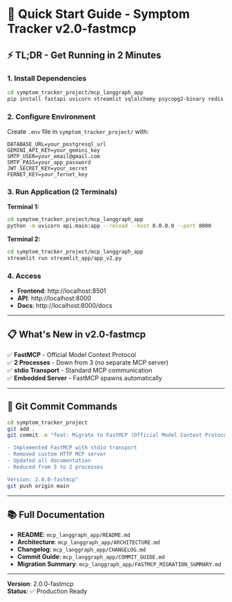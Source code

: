 # 🚀 Quick Start Guide - Symptom Tracker v2.0-fastmcp

## ⚡ TL;DR - Get Running in 2 Minutes

### 1. Install Dependencies
```bash
cd symptom_tracker_project/mcp_langgraph_app
pip install fastapi uvicorn streamlit sqlalchemy psycopg2-binary redis python-jose cryptography google-generativeai pydantic-settings requests fastmcp mcp langgraph langchain-google-genai
```

### 2. Configure Environment
Create `.env` file in `symptom_tracker_project/` with:
```env
DATABASE_URL=your_postgresql_url
GEMINI_API_KEY=your_gemini_key
SMTP_USER=your_email@gmail.com
SMTP_PASS=your_app_password
JWT_SECRET_KEY=your_secret
FERNET_KEY=your_fernet_key
```

### 3. Run Application (2 Terminals)

**Terminal 1:**
```bash
cd symptom_tracker_project/mcp_langgraph_app
python -m uvicorn api.main:app --reload --host 0.0.0.0 --port 8000
```

**Terminal 2:**
```bash
cd symptom_tracker_project/mcp_langgraph_app
streamlit run streamlit_app/app_v2.py
```

### 4. Access
- **Frontend**: http://localhost:8501
- **API**: http://localhost:8000
- **Docs**: http://localhost:8000/docs

---

## 📋 What's New in v2.0-fastmcp

✅ **FastMCP** - Official Model Context Protocol  
✅ **2 Processes** - Down from 3 (no separate MCP server)  
✅ **stdio Transport** - Standard MCP communication  
✅ **Embedded Server** - FastMCP spawns automatically  

---

## 🔧 Git Commit Commands

```bash
cd symptom_tracker_project
git add .
git commit -m "feat: Migrate to FastMCP (Official Model Context Protocol)

- Implemented FastMCP with stdio transport
- Removed custom HTTP MCP server
- Updated all documentation
- Reduced from 3 to 2 processes

Version: 2.0.0-fastmcp"
git push origin main
```

---

## 📚 Full Documentation

- **README**: `mcp_langgraph_app/README.md`
- **Architecture**: `mcp_langgraph_app/ARCHITECTURE.md`
- **Changelog**: `mcp_langgraph_app/CHANGELOG.md`
- **Commit Guide**: `mcp_langgraph_app/COMMIT_GUIDE.md`
- **Migration Summary**: `mcp_langgraph_app/FASTMCP_MIGRATION_SUMMARY.md`

---

**Version**: 2.0.0-fastmcp  
**Status**: ✅ Production Ready
